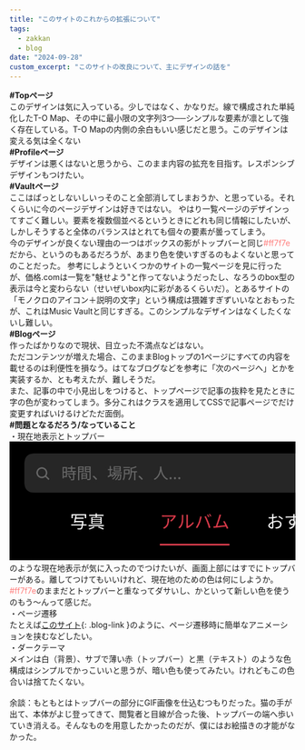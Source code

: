 ```yaml
---
title: "このサイトのこれからの拡張について"
tags:
  - zakkan
  - blog
date: "2024-09-28"
custom_excerpt: "このサイトの改良について、主にデザインの話を"
---
```

<strong><span class="ff7f7e">#</span>Topページ</strong><br>
このデザインは気に入っている。少しではなく、かなりだ。線で構成された単純化したT-O Map、その中に最小限の文字列3つ──シンプルな要素が凛として強く存在している。T-O Mapの内側の余白もいい感じだと思う。このデザインは変える気は全くない<br>
<strong><span class="ff7f7e">#</span>Profileページ</strong><br>
デザインは悪くはないと思うから、このまま内容の拡充を目指す。レスポンシブデザインもつけたい。<br>
<strong><span class="ff7f7e">#</span>Vaultページ</strong><br>
ここはぱっとしないしいっそのこと全部消してしまおうか、と思っている。それくらいに今のページデザインは好きではない。
やはり一覧ページのデザインってすごく難しい。要素を複数個並べるというときにどれも同じ情報にしたいが、しかしそうすると全体のバランスはとれても個々の要素が曇ってしまう。<br>
今のデザインが良くない理由の一つはボックスの影がトップバーと同じ<font color="#ff7f7e">#ff7f7e</font>だから、というのもあるだろうが、あまり色を使いすぎるのもよくないと思ってのことだった。
参考にしようといくつかのサイトの一覧ページを見に行ったが、価格.comは一覧を"魅せよう"と作ってないようだったし、なろうのbox型の表示は今と変わらない（せいぜいbox内に彩があるくらいだ）。とあるサイトの「モノクロのアイコン＋説明の文字」という構成は猥雑すぎずいいなとおもったが、これはMusic Vaultと同じすぎる。このシンプルなデザインはなくしたくないし難しい。<br>
<strong><span class="ff7f7e">#</span>Blogページ</strong><br>
作ったばかりなので現状、目立った不満点などはない。<br>
ただコンテンツが増えた場合、このままBlogトップの1ページにすべての内容を載せるのは利便性を損なう。はてなブログなどを参考に「次のページへ」とかを実装するか、とも考えたが、難しそうだ。<br>
また、記事の中で小見出しをつけると、トップページで記事の抜粋を見たときに字の色が変わってしまう。多分これはクラスを適用してCSSで記事ページでだけ変更すればいけるけどただ面倒。<br>
<strong><span class="ff7f7e">#</span>問題となるだろう/なっていること</strong><br>
・現在地表示とトップバー<br>
![画像の説明](/src/assets/images/for_blog/current.jpg)のような現在地表示が気に入ったのでつけたいが、画面上部にはすでにトップバーがある。離してつけてもいいけれど、現在地のための色は何にしようか。<font color="#ff7f7e">#ff7f7e</font>のままだとトップバーと重なってダサいし、かといって新しい色を使うのもう～んって感じだ。<br>
・ページ遷移<br>
たとえば[このサイト](https://lopan.jp){: .blog-link }のように、ページ遷移時に簡単なアニメーションを挟むなどしたい。<br>
・ダークテーマ<br>
メインは白（背景）、サブで薄い赤（トップバー）と黒（テキスト）のような色構成はシンプルでかっこいいと思うが、暗い色も使ってみたい。けれどもこの色合いは捨てたくない。<br>
<br>
余談：もともとはトップバーの部分にGIF画像を仕込むつもりだった。猫の手が出て、本体がよじ登ってきて、閲覧者と目線が合った後、トップバーの端へ歩いていき消える。そんなものを用意したかったのだが、僕にはお絵描きの才能がなかった。
